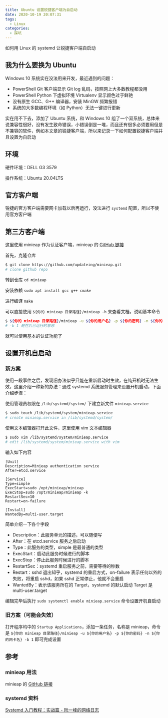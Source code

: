 ```yaml
---
title: Ubuntu 设置锐捷客户端为自启动
date: 2020-10-19 20:07:31
tags:
  - Linux
categories:
  - 踩坑
---
```


如何用 Linux 的 systemd 让锐捷客户端自启动

<!--more-->

## 我为什么要换为 Ubuntu

Windows 10 系统实在没法用来开发，最近遇到的问题：

- PowerShell Git 客户端显示 Git log 乱码，按照网上大多数教程都没用
- PowerShell Python 下虚拟环境 Virtualenv 显示颜色过于鲜艳
- 没有原生 GCC、G++ 编译器，安装 MinGW 频繁报错
- 系统的大多数编程环境（如 Python）无法一键进行更新

实在用不下去，添加了 Ubuntu 系统，和 Windows 10 组了一个双系统，总体来说兼容性很好，没有发生致命错误，小错误倒是一堆，而且还有很多必须要用但是不兼容的软件，例如本文章的锐捷客户端，所以来记录一下如何配置锐捷客户端并且设置为自启动

## 环境

硬件环境：DELL G3 3579

操作系统：Ubuntu 20.04LTS

## 官方客户端

锐捷的官方客户端需要网卡加载以后再运行，没法进行 `systemd` 配置，所以不使用官方客户端

## 第三方客户端

这里使用 minieap 作为认证客户端，minieap 的 [GitHub 链接](https://github.com/updateing/minieap)

首先，克隆仓库

```bash
$ git clone https://github.com/updateing/minieap.git
# clone github repo
```

转到仓库 `cd minieap`

安装依赖 `sudo apt install gcc g++ cmake`

进行编译 `make`

可以直接使用 `${你的 minieap 目录路径}/minieap -h` 来查看文档，说明基本命令

```bash
$ ${你的 minieap 目录路径}/minieap -u ${你的用户名} -p ${你的密码} -n ${你的网卡名} -b 1
# -b 1 是在后台运行的意思
```

就可以使用基本的认证功能了

## 设置开机自启动

### 新方案

使用一段事件之后，发现旧办法似乎只能在重新启动时生效，在纯开机时无法生效，这里介绍一种新的办法：通过 systemd 系统服务管理来设置开机启动，下面介绍步骤：

使用管理员权限在 `/lib/systemd/system/` 下建立新文件 `minieap.service`

```bash
$ sudo touch /lib/systemd/system/minieap.service
# create minieap.service in /lib/systemd/system/
```

使用文本编辑器打开此文件，这里使用 vim 文本编辑器

```bash
$ sudo vim /lib/systemd/system/minieap.service
# edit /lib/systemd/system/minieap.service with vim
```

输入如下内容

```plain
[Unit]
Description=Minieap authentication service
After=etcd.service

[Service]
Type=simple
ExecStart=sudo /opt/minieap/minieap
ExecStop=sudo /opt/minieap/minieap -k
RestartSec=10
Restart=on-failure

[Install]
WantedBy=multi-user.target
```

简单介绍一下各个字段

- Description：此服务单元的描述，可以随便写
- After：在 etcd.service 服务之后启动
- Type：此服务的类型，simple 是最普通的类型
- ExecStart：启动此服务时候进行的脚本
- ExecStop：停止此服务时候进行的脚本
- RestartSec：systemd 重启服务之前，需要等待的秒数
- Restart：sshd 退出知乎，systemd 的重启方式，on-failure 表示任何以外的失败，将重启 sshd，如果 sshd 正常停止，他就不会重启
- WantedBy：表示该服务所在的 Target，systemd 的默认启动 Target 是 multi-user.target

编辑完毕后执行 `sudo systemctl enable minieap.service` 命令设置开机自启动

### 旧方案（可能会失效）

打开程序坞中的 `Startup Applications`，添加一条任务，名称是 minieap，命令是 `${你的 minieap 目录路径}/minieap -u ${你的用户名} -p ${你的密码} -n ${你的网卡名} -b 1` 即可完成设置

## 参考

### minieap 用法

minieap 的 [GitHub 链接](https://github.com/updateing/minieap)

### systemd 资料

[Systemd 入门教程：实战篇 - 阮一峰的网络日志](https://www.ruanyifeng.com/blog/2016/03/systemd-tutorial-part-two.html)
